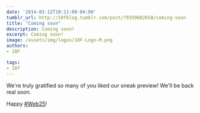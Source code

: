 ```yaml
---
date: '2014-03-12T10:11:00-04:00'
tumblr_url: http://18fblog.tumblr.com/post/79359602658/coming-soon
title: "Coming soon"
description: Coming soon!
excerpt: Coming soon!
image: /assets/img/logos/18F-Logo-M.png
authors:
- 18F

tags:
- 18f
---
```


<span>We're truly gratified so many of you liked our sneak preview!
We'll be back real soon. </span>

Happy [\#Web25](https://twitter.com/search?q=%23web25&src=hash)!
